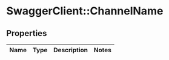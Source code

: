 # SwaggerClient::ChannelName

## Properties
Name | Type | Description | Notes
------------ | ------------- | ------------- | -------------


